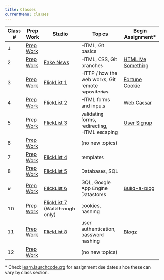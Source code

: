 ```yaml
---
title: Classes
currentMenu: classes
---
```


Class # | Prep Work | Studio | Topics | Begin Assignment\*
-----|-----------|----------|---------|------------------
1 | [Prep Work](../class-prep/1/) | | HTML, Git basics | &nbsp;
2 | [Prep Work](../class-prep/2/) | [Fake News](../studios/fake-news/) | HTML, CSS, Git branches | [HTML Me Something](../assignments/html-me-something/)
3 | [Prep Work](../class-prep/3/) | [FlickList 1](../studios/flicklist/1/) | HTTP / how the web works, Git remote repositories | [Fortune Cookie](../assignments/fortune-cookie/)
4 | [Prep Work](../class-prep/4/) | [FlickList 2](../studios/flicklist/2/) | HTML forms and inputs | [Web Caesar](../assignments/web-caesar/)
5 | [Prep Work](../class-prep/5/) | [FlickList 3](../studios/flicklist/3/) | validating forms, redirecting, HTML escaping | [User Signup](../assignments/user-signup/)
6 | [Prep Work](../class-prep/6/) | | (no new topics) | &nbsp;
7 | [Prep Work](../class-prep/7/) | [FlickList 4](../studios/flicklist/4/) | templates | &nbsp;
8 | [Prep Work](../class-prep/8/) | [FlickList 5](../studios/flicklist/5/) | Databases, SQL | &nbsp;
9 | [Prep Work](../class-prep/9/) | [FlickList 6](../studios/flicklist/6/) | GQL, Google App Engine Datastores | [Build-a-blog](../assignments/build-a-blog/)
10 | [Prep Work](../class-prep/10/) | [FlickList 7](../studios/flicklist/7/) (Walkthrough only) | cookies, hashing | &nbsp;
11 | [Prep Work](../class-prep/11/) | [FlickList 8](../studios/flicklist/8/) | user authentication, password hashing | [Blogz](../assignments/blogz)
12 | [Prep Work](../class-prep/12/) | | (no new topics) | &nbsp;

\* Check [learn.launchcode.org](https://learn.launchcode.org) for assignment due dates since these can vary by class section.
